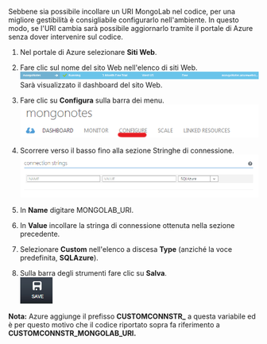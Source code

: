 Sebbene sia possibile incollare un URI MongoLab nel codice, per una migliore gestibilità è consigliabile configurarlo nell'ambiente. In questo modo, se l'URI cambia sarà possibile aggiornarlo tramite il portale di Azure senza dover intervenire sul codice.

1.  Nel portale di Azure selezionare **Siti Web**.
2.  Fare clic sul nome del sito Web nell'elenco di siti Web.
    ![WebSiteEntry][WebSiteEntry]
    Sarà visualizzato il dashboard del sito Web.

3.  Fare clic su **Configura** sulla barra dei menu.
    ![WebSiteDashboardConfig][WebSiteDashboardConfig]

4.  Scorrere verso il basso fino alla sezione Stringhe di connessione.
    ![WebSiteConnectionStrings][WebSiteConnectionStrings]

5.  In **Name** digitare MONGOLAB\_URI.
6.  In **Value** incollare la stringa di connessione ottenuta nella sezione precedente.
7.  Selezionare **Custom** nell'elenco a discesa **Type** (anziché la voce predefinita, **SQLAzure**).
8.  Sulla barra degli strumenti fare clic su **Salva**.  
    ![SaveWebSite][SaveWebSite]

**Nota:** Azure aggiunge il prefisso **CUSTOMCONNSTR\_** a questa variabile ed è per questo motivo che il codice riportato sopra fa riferimento a **CUSTOMCONNSTR\_MONGOLAB\_URI.**

  [WebSiteEntry]: ./media/howto-save-connectioninfo-mongolab/entry-website.png
  [WebSiteDashboardConfig]: ./media/howto-save-connectioninfo-mongolab/focus-mongolab-websitedashboard-config.png
  [WebSiteConnectionStrings]: ./media/howto-save-connectioninfo-mongolab/focus-mongolab-websiteconnectionstring.png
  [SaveWebSite]: ./media/howto-save-connectioninfo-mongolab/button-website-save.png
